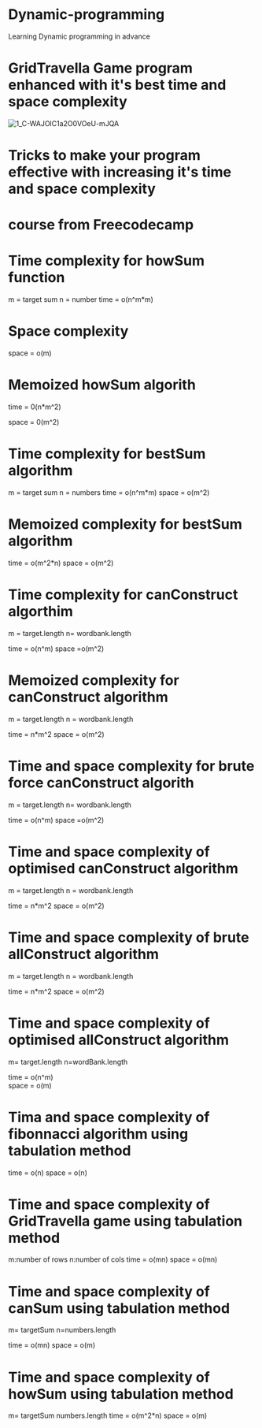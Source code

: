 # Dynamic-programming
Learning Dynamic programming in advance
# GridTravella Game program enhanced with it's best time and space complexity

 
![1_C-WAJOlC1a2O0VOeU-mJQA](https://user-images.githubusercontent.com/53707300/167315572-28f04c06-4676-48c7-bc33-572bf4a270dc.png)

 
# Tricks to make your program effective with increasing it's  time and space complexity
 
# course from Freecodecamp

# Time complexity for howSum function

   m = target sum
   n = number
   time = o(n^m*m)

# Space complexity

  space = o(m)


# Memoized howSum algorith

  time = 0(n*m^2)

  space = 0(m^2)


# Time complexity for bestSum algorithm

m  = target sum
n = numbers
time = o(n^m*m)
space = o(m^2)

# Memoized complexity for bestSum algorithm

  time = o(m^2*n)
  space = o(m^2)


# Time complexity for canConstruct algorthim

 m = target.length
 n= wordbank.length
 
 time = o(n^m)
 space =o(m^2)


# Memoized complexity for canConstruct algorithm

 m = target.length
 n = wordbank.length

 time = n*m^2
 space = o(m^2)


 # Time and space complexity for brute force canConstruct algorith

  m = target.length
 n= wordbank.length
 
 time = o(n^m)
 space =o(m^2)


 # Time and space complexity of optimised canConstruct algorithm
   
 m = target.length
 n = wordbank.length

 time = n*m^2
 space = o(m^2)

 # Time and space complexity of brute allConstruct algorithm
 m = target.length
 n = wordbank.length

 time = n*m^2
 space = o(m^2)
 
 # Time and space complexity of optimised  allConstruct algorithm

m= target.length
 n=wordBank.length

 time = o(n^m)    
 space = o(m) 


 # Tima and space complexity of fibonnacci algorithm using tabulation method

 time = o(n)
 space = o(n)

 # Time and space complexity of GridTravella game using tabulation method

  m:number of rows
  n:number of cols
 time = o(mn)
 space = o(mn)

 # Time and space complexity of canSum using tabulation method
 m= targetSum
 n=numbers.length
  
 time = o(mn)
 space =  o(m)

 # Time and space complexity of howSum using tabulation method

 m= targetSum
 numbers.length
 time = o(m^2*n)
 space = o(m)
